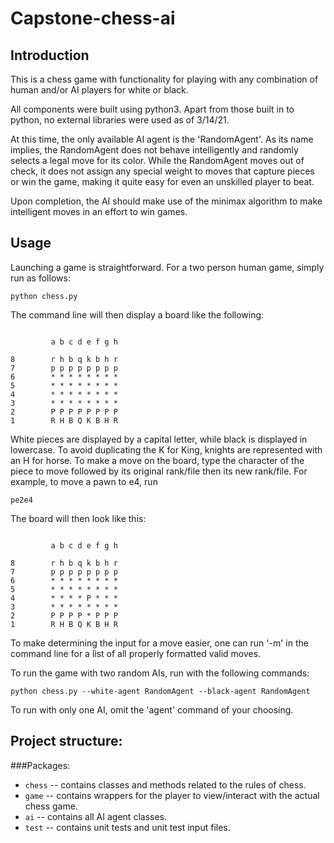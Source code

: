 # Capstone-chess-ai
## Introduction
This is a chess game with functionality for playing with any combination of human and/or AI players for white or black.

All components were built using python3. Apart from those built in to python, no external libraries were used as of 3/14/21.

At this time, the only available AI agent is the 'RandomAgent'. As its name implies, the RandomAgent does not behave intelligently and randomly selects a legal move for its color. While the RandomAgent moves out of check, it does not assign any special weight to moves that capture pieces or win the game, making it quite easy for even an unskilled player to beat.

Upon completion, the AI should make use of the minimax algorithm to make intelligent moves in an effort to win games.

## Usage
Launching a game is straightforward. For a two person human game, simply run as follows:
```
python chess.py
```
The command line will then display a board like the following:
```

         a b c d e f g h

8        r h b q k b h r
7        p p p p p p p p
6        * * * * * * * *
5        * * * * * * * *
4        * * * * * * * *
3        * * * * * * * *
2        P P P P P P P P
1        R H B Q K B H R
```
White pieces are displayed by a capital letter, while black is displayed in lowercase. To avoid duplicating the K for King, knights are represented with an H for horse.
To make a move on the board, type the character of the piece to move followed by its original rank/file then its new rank/file.
For example, to move a pawn to e4, run
```
pe2e4
``` 
The board will then look like this:
```

         a b c d e f g h

8        r h b q k b h r
7        p p p p p p p p
6        * * * * * * * *
5        * * * * * * * *
4        * * * * P * * *
3        * * * * * * * *
2        P P P P * P P P
1        R H B Q K B H R
```
To make determining the input for a move easier, one can run '-m' in the command line for a list of all properly formatted valid moves.


To run the game with two random AIs, run with the following commands:
```
python chess.py --white-agent RandomAgent --black-agent RandomAgent
```
To run with only one AI, omit the 'agent' command of your choosing.

## Project structure:
###Packages:
* `chess` -- contains classes and methods related to the rules of chess.
* `game` -- contains wrappers for the player to view/interact with the actual chess game.
* `ai` -- contains all AI agent classes.
* `test` -- contains unit tests and unit test input files. 
